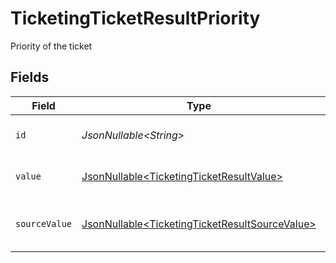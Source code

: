 # TicketingTicketResultPriority

Priority of the ticket


## Fields

| Field                                                                                                          | Type                                                                                                           | Required                                                                                                       | Description                                                                                                    | Example                                                                                                        |
| -------------------------------------------------------------------------------------------------------------- | -------------------------------------------------------------------------------------------------------------- | -------------------------------------------------------------------------------------------------------------- | -------------------------------------------------------------------------------------------------------------- | -------------------------------------------------------------------------------------------------------------- |
| `id`                                                                                                           | *JsonNullable\<String>*                                                                                        | :heavy_minus_sign:                                                                                             | The id of the ticket priority.                                                                                 | 001                                                                                                            |
| `value`                                                                                                        | [JsonNullable\<TicketingTicketResultValue>](../../models/components/TicketingTicketResultValue.md)             | :heavy_minus_sign:                                                                                             | The priority of the ticket.                                                                                    | medium                                                                                                         |
| `sourceValue`                                                                                                  | [JsonNullable\<TicketingTicketResultSourceValue>](../../models/components/TicketingTicketResultSourceValue.md) | :heavy_minus_sign:                                                                                             | The source value of the ticket priority.                                                                       | Normal                                                                                                         |